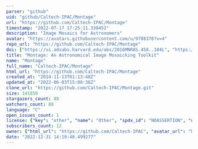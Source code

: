 ```yaml
---
parser: "github"
uid: "github/Caltech-IPAC/Montage"
url: "https://github.com/Caltech-IPAC/Montage"
timestamp: "2022-07-17 17:25:11.338452"
description: "Image Mosaics for Astronomers"
avatar: "https://avatars.githubusercontent.com/u/9708378?v=4"
repo_url: "https://github.com/Caltech-IPAC/Montage"
doi: ["https://ui.adsabs.harvard.edu/abs/2016MNRAS.458..184L", "https://ui.adsabs.harvard.edu/abs/2010arXiv1005.4454J", "https://ui.adsabs.harvard.edu/abs/2010ascl.soft10036J/abstract"]
title: "Montage: An Astronomical Image Mosaicking Toolkit"
name: "Montage"
full_name: "Caltech-IPAC/Montage"
html_url: "https://github.com/Caltech-IPAC/Montage"
created_at: "2014-11-13T01:13:48Z"
updated_at: "2022-06-03T15:08:36Z"
clone_url: "https://github.com/Caltech-IPAC/Montage.git"
size: 141850
stargazers_count: 88
watchers_count: 88
language: "C"
open_issues_count: 1
license: {"key": "other", "name": "Other", "spdx_id": "NOASSERTION", "url": null, "node_id": "MDc6TGljZW5zZTA="}
subscribers_count: 12
owner: {"html_url": "https://github.com/Caltech-IPAC", "avatar_url": "https://avatars.githubusercontent.com/u/9708378?v=4", "login": "Caltech-IPAC", "type": "Organization"}
date: "2022-12-31 14:19:40.499277"
---
```

